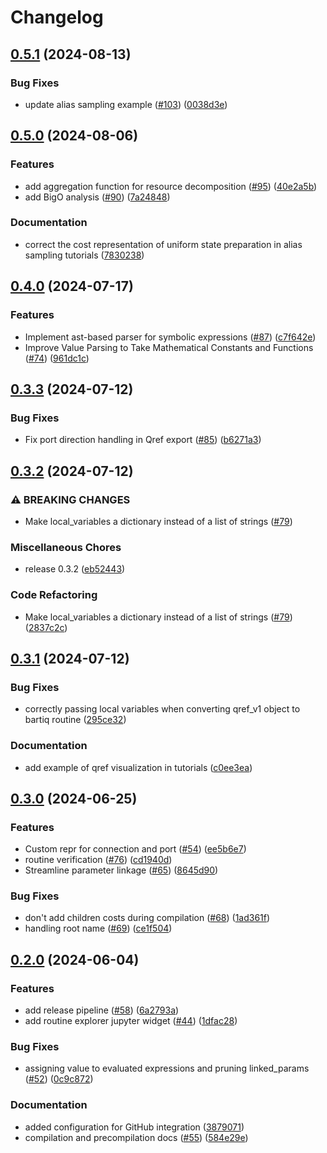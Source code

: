 # Changelog

## [0.5.1](https://github.com/PsiQ/bartiq/compare/v0.5.0...v0.5.1) (2024-08-13)


### Bug Fixes

* update alias sampling example ([#103](https://github.com/PsiQ/bartiq/issues/103)) ([0038d3e](https://github.com/PsiQ/bartiq/commit/0038d3efdf429d611feda4d406115d100bb47c2e))

## [0.5.0](https://github.com/PsiQ/bartiq/compare/v0.4.0...v0.5.0) (2024-08-06)


### Features

* add aggregation function for resource decomposition ([#95](https://github.com/PsiQ/bartiq/issues/95)) ([40e2a5b](https://github.com/PsiQ/bartiq/commit/40e2a5b8e4c103b1e04a4379da52a00a99e31ce4))
* add BigO analysis ([#90](https://github.com/PsiQ/bartiq/issues/90)) ([7a24848](https://github.com/PsiQ/bartiq/commit/7a24848995a0a8921c0c155fed9755866b7d43e0))


### Documentation

* correct the cost representation of uniform state preparation in alias sampling tutorials ([7830238](https://github.com/PsiQ/bartiq/commit/78302389bf10a25ed4baa61940711ae653361277))

## [0.4.0](https://github.com/PsiQ/bartiq/compare/v0.3.3...v0.4.0) (2024-07-17)


### Features

* Implement ast-based parser for symbolic expressions ([#87](https://github.com/PsiQ/bartiq/issues/87)) ([c7f642e](https://github.com/PsiQ/bartiq/commit/c7f642e01181945fcdcfcf4d49bdebb3e398801d))
* Improve Value Parsing to Take Mathematical Constants and Functions ([#74](https://github.com/PsiQ/bartiq/issues/74)) ([961dc1c](https://github.com/PsiQ/bartiq/commit/961dc1c853104a384bce3701410940b8558e2937))

## [0.3.3](https://github.com/PsiQ/bartiq/compare/v0.3.2...v0.3.3) (2024-07-12)


### Bug Fixes

* Fix port direction handling in Qref export ([#85](https://github.com/PsiQ/bartiq/issues/85)) ([b6271a3](https://github.com/PsiQ/bartiq/commit/b6271a389cd202a8913efb0c09b9a746e9a43913))

## [0.3.2](https://github.com/PsiQ/bartiq/compare/v0.3.1...v0.3.2) (2024-07-12)


### ⚠ BREAKING CHANGES

* Make local_variables a dictionary instead of a list of strings ([#79](https://github.com/PsiQ/bartiq/issues/79))

### Miscellaneous Chores

* release 0.3.2 ([eb52443](https://github.com/PsiQ/bartiq/commit/eb52443c3e05b4494574dfed9f860dd41b8abd66))


### Code Refactoring

* Make local_variables a dictionary instead of a list of strings ([#79](https://github.com/PsiQ/bartiq/issues/79)) ([2837c2c](https://github.com/PsiQ/bartiq/commit/2837c2c326ddacdcdbf971e560153dc20c5a2d0e))

## [0.3.1](https://github.com/PsiQ/bartiq/compare/v0.3.0...v0.3.1) (2024-07-12)


### Bug Fixes

* correctly passing local variables when converting qref_v1 object to bartiq routine ([295ce32](https://github.com/PsiQ/bartiq/commit/295ce3247b65d36cb19fadf532d99d78d61ea52a))


### Documentation

* add example of qref visualization in tutorials ([c0ee3ea](https://github.com/PsiQ/bartiq/commit/c0ee3eaf5a8bc01e314ae21f0d162f37db7ea273))

## [0.3.0](https://github.com/PsiQ/bartiq/compare/v0.2.0...v0.3.0) (2024-06-25)


### Features

* Custom repr for connection and port ([#54](https://github.com/PsiQ/bartiq/issues/54)) ([ee5b6e7](https://github.com/PsiQ/bartiq/commit/ee5b6e7a0c50d73d4fe4d28d33ffe0f0bcefcb58))
* routine verification ([#76](https://github.com/PsiQ/bartiq/issues/76)) ([cd1940d](https://github.com/PsiQ/bartiq/commit/cd1940d42c881b3eed406efdc1f9d89b6574cbea))
* Streamline parameter linkage ([#65](https://github.com/PsiQ/bartiq/issues/65)) ([8645d90](https://github.com/PsiQ/bartiq/commit/8645d9004c96abaa933f34611aef31daa6c950cd))


### Bug Fixes

* don't add children costs during compilation ([#68](https://github.com/PsiQ/bartiq/issues/68)) ([1ad361f](https://github.com/PsiQ/bartiq/commit/1ad361f0a95172b56d40ab3b0f1cfcbbfa08ac14))
* handling root name ([#69](https://github.com/PsiQ/bartiq/issues/69)) ([ce1f504](https://github.com/PsiQ/bartiq/commit/ce1f5049542b2deb15f26c04ad43212dc40285f8))

## [0.2.0](https://github.com/PsiQ/bartiq/compare/0.1.2...v0.2.0) (2024-06-04)


### Features

* add release pipeline ([#58](https://github.com/PsiQ/bartiq/issues/58)) ([6a2793a](https://github.com/PsiQ/bartiq/commit/6a2793aa8fb33ca20ce84dccc70b762b4d526a1e))
* add routine explorer jupyter widget ([#44](https://github.com/PsiQ/bartiq/issues/44)) ([1dfac28](https://github.com/PsiQ/bartiq/commit/1dfac28820588ab0a18a51c2e8dce71f0267b17b))


### Bug Fixes

* assigning value to evaluated expressions and pruning linked_params ([#52](https://github.com/PsiQ/bartiq/issues/52)) ([0c9c872](https://github.com/PsiQ/bartiq/commit/0c9c872f5e3a8743a58d4e923b7f4b9b88de951f))


### Documentation

* added configuration for GitHub integration ([3879071](https://github.com/PsiQ/bartiq/commit/387907179454e79555f315ae915ce5f6b787ddf2))
* compilation and precompilation docs ([#55](https://github.com/PsiQ/bartiq/issues/55)) ([584e29e](https://github.com/PsiQ/bartiq/commit/584e29ee8834f6759e24d9306ec89aa3b9d3276d))
